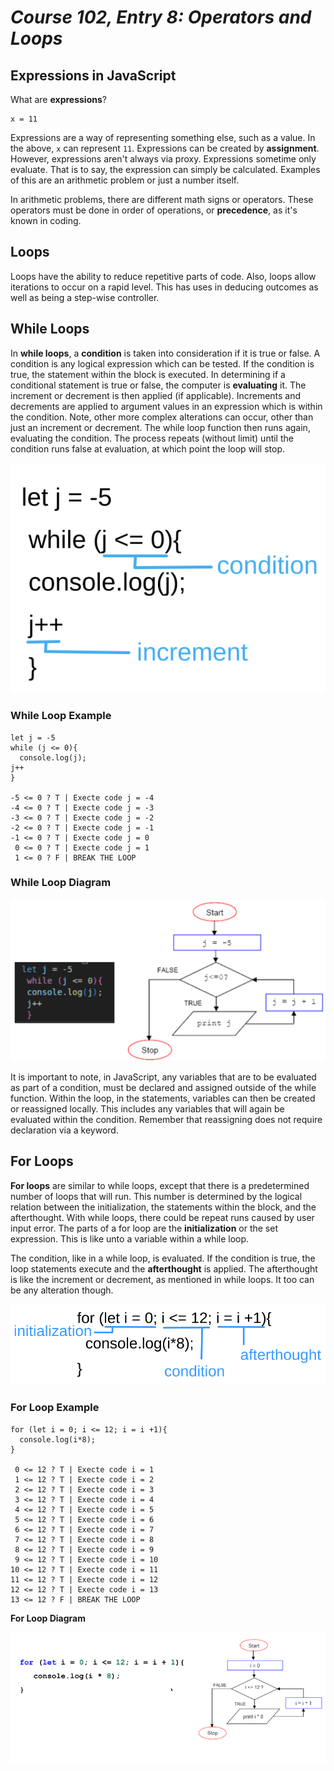 # *Course 102, Entry 8: Operators and Loops*

## Expressions in JavaScript

What are **expressions**?

```
x = 11
```

Expressions are a way of representing something else, such as a value. In the above, `x` can represent `11`. Expressions can be created by **assignment**. However, expressions aren't always via proxy. Expressions sometime only evaluate. That is to say, the expression can simply be calculated. Examples of this are an arithmetic problem or just a number itself.

In arithmetic problems, there are different math signs or operators. These operators must be done in order of operations, or **precedence**, as it's known in coding.

## Loops

Loops have the ability to reduce repetitive parts of code. Also, loops allow iterations to occur on a rapid level. This has uses in deducing outcomes as well as being a step-wise controller.

## While Loops

In **while loops**, a **condition** is taken into consideration if it is true or false. A condition is any logical expression which can be tested. If the condition is true, the statement within the block is executed. In determining if a conditional statement is true or false, the computer is **evaluating** it. The increment or decrement is then applied (if applicable). Increments and decrements are applied to argument values in an expression which is within the condition. Note, other more complex alterations can occur, other than just an increment or decrement. The while loop function then runs again, evaluating the condition. The process repeats (without limit) until the condition runs false at evaluation, at which point the loop will stop.

![parts of while loop](https://raw.githubusercontent.com/Bradley-Hower/reading-notes/main/partsof_whileloops.png)

### While Loop Example

```
let j = -5
while (j <= 0){
  console.log(j);
j++
}

-5 <= 0 ? T | Execte code j = -4
-4 <= 0 ? T | Execte code j = -3
-3 <= 0 ? T | Execte code j = -2
-2 <= 0 ? T | Execte code j = -1
-1 <= 0 ? T | Execte code j = 0
 0 <= 0 ? T | Execte code j = 1
 1 <= 0 ? F | BREAK THE LOOP
```

### While Loop Diagram

![while loop diagram](https://raw.githubusercontent.com/Bradley-Hower/reading-notes/main/whileloop.png)

It is important to note, in JavaScript, any variables that are to be evaluated as part of a condition, must be declared and assigned outside of the while function. Within the loop, in the statements, variables can then be created or reassigned locally. This includes any variables that will again be evaluated within the condition. Remember that reassigning does not require declaration via a keyword.


## For Loops

**For loops** are similar to while loops, except that there is a predetermined number of loops that will run. This number is determined by the logical relation between the initialization, the statements within the block, and the afterthought. With while loops, there could be repeat runs caused by user input error. The parts of a for loop are the **initialization** or the set expression. This is like unto a variable within a while loop.

The condition, like in a while loop, is evaluated. If the condition is true, the loop statements execute and the **afterthought** is applied. The afterthought is like the increment or decrement, as mentioned in while loops. It too can be any alteration though.

![parts of for loop](https://raw.githubusercontent.com/Bradley-Hower/reading-notes/main/partsof_forloops.png)

### For Loop Example

```
for (let i = 0; i <= 12; i = i +1){
  console.log(i*8);
}

 0 <= 12 ? T | Execte code i = 1
 1 <= 12 ? T | Execte code i = 2
 2 <= 12 ? T | Execte code i = 3
 3 <= 12 ? T | Execte code i = 4
 4 <= 12 ? T | Execte code i = 5
 5 <= 12 ? T | Execte code i = 6
 6 <= 12 ? T | Execte code i = 7
 7 <= 12 ? T | Execte code i = 8
 8 <= 12 ? T | Execte code i = 9
 9 <= 12 ? T | Execte code i = 10
10 <= 12 ? T | Execte code i = 11
11 <= 12 ? T | Execte code i = 12
12 <= 12 ? T | Execte code i = 13
13 <= 12 ? F | BREAK THE LOOP
```

**For Loop Diagram**

![for loop diagram](https://raw.githubusercontent.com/Bradley-Hower/reading-notes/main/forloop.png)

